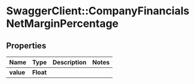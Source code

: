 # SwaggerClient::CompanyFinancialsNetMarginPercentage

## Properties
Name | Type | Description | Notes
------------ | ------------- | ------------- | -------------
**value** | **Float** |  | 


